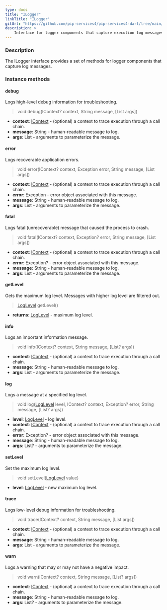 ```yaml
---
type: docs
title: "ILogger"
linkTitle: "ILogger"
gitUrl: "https://github.com/pip-services4/pip-services4-dart/tree/main/pip-services4-observability-dart"
description: >
    Interface for logger components that capture execution log messages.
---
```


### Description

The ILogger interface provides a set of methods for logger components that capture log messages.


### Instance methods

#### debug
Logs high-level debug information for troubleshooting.

> void debug(IContext? context, String message, [List args])

- **context**: [IContext](../../../components/context/icontext) - (optional) a context to trace execution through a call chain.
- **message**: String - human-readable message to log.
- **args**: List - arguments to parameterize the message.



#### error
Logs recoverable application errors.

> void error(IContext? context, Exception error, String message, [List args])

- **context**: [IContext](../../../components/context/icontext) - (optional) a context to trace execution through a call chain.
- **error**: Exception - error object associated with this message.
- **message**: String - human-readable message to log.
- **args**: List - arguments to parameterize the message.


#### fatal
Logs fatal (unrecoverable) message that caused the process to crash.

> void fatal(IContext? context, Exception? error, String message, [List args])

- **context**: [IContext](../../../components/context/icontext) - (optional) a context to trace execution through a call chain.
- **error**: Exception? - error object associated with this message.
- **message**: String - human-readable message to log.
- **args**: List - arguments to parameterize the message.



#### getLevel
Gets the maximum log level. Messages with higher log level are filtered out.

> [LogLevel](../log_level) getLevel()

- **returns**: [LogLevel](../log_level) -  maximum log level.


#### info
Logs an important information message.

> void info(IContext? context, String message, [List? args])

- **context**: [IContext](../../../components/context/icontext) - (optional) a context to trace execution through a call chain.
- **message**: String - human-readable message to log.
- **args**: List - arguments to parameterize the message.


#### log
Logs a message at a specified log level.

> void log([LogLevel](../log_level) level, IContext? context, Exception? error, String message, [List? args])

- **level**: [LogLevel](../log_level) - log level.
- **context**: [IContext](../../../components/context/icontext) - (optional) a context to trace execution through a call chain.
- **error**: Exception? - error object associated with this message.
- **message**: String - human-readable message to log.
- **args**: List? - arguments to parameterize the message.



#### setLevel
Set the maximum log level.

> void setLevel([LogLevel](../log_level) value)

- **level**: [LogLevel](../log_level) - new maximum log level.


#### trace
Logs low-level debug information for troubleshooting.

> void trace(IContext? context, String message, [List args])

- **context**: [IContext](../../../components/context/icontext) - (optional) a context to trace execution through a call chain.
- **message**: String - human-readable message to log.
- **args**: List - arguments to parameterize the message.


#### warn
Logs a warning that may or may not have a negative impact.

> void warn(IContext? context, String message, [List? args])

- **context**: [IContext](../../../components/context/icontext) - (optional) a context to trace execution through a call chain.
- **message**: String - human-readable message to log.
- **args**: List? - arguments to parameterize the message.

